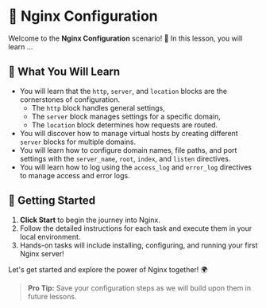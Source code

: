 # 🚀 Nginx Configuration

Welcome to the **Nginx Configuration** scenario! 🎉 In this lesson, you will learn ...

## 🌟 What You Will Learn

- You will learn that the `http`, `server`, and `location` blocks are the cornerstones of configuration.
  - The `http` block handles general settings,
  - The `server` block manages settings for a specific domain,
  - The `location` block determines how requests are routed.
- You will discover how to manage virtual hosts by creating different `server` blocks for multiple domains.
- You will learn how to configure domain names, file paths, and port settings with the `server_name`, `root`, `index`, and `listen` directives.
- You will learn how to log using the `access_log` and `error_log` directives to manage access and error logs.
  
## 🚀 Getting Started

1. **Click Start** to begin the journey into Nginx.
2. Follow the detailed instructions for each task and execute them in your local environment.
3. Hands-on tasks will include installing, configuring, and running your first Nginx server!

Let's get started and explore the power of Nginx together! 🌍

> **Pro Tip:** Save your configuration steps as we will build upon them in future lessons.
